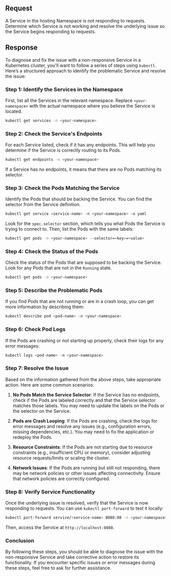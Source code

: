 ## Request
A Service in the hosting Namespace is not responding to requests. Determine which Service is not working and resolve the underlying issue so the Service begins responding to requests.

## Response
To diagnose and fix the issue with a non-responsive Service in a Kubernetes cluster, you'll want to follow a series of steps using `kubectl`. Here’s a structured approach to identify the problematic Service and resolve the issue:

### Step 1: Identify the Services in the Namespace

First, list all the Services in the relevant namespace. Replace `<your-namespace>` with the actual namespace where you believe the Service is located.

```bash
kubectl get services -n <your-namespace>
```

### Step 2: Check the Service's Endpoints

For each Service listed, check if it has any endpoints. This will help you determine if the Service is correctly routing to its Pods.

```bash
kubectl get endpoints -n <your-namespace>
```

If a Service has no endpoints, it means that there are no Pods matching its selector.

### Step 3: Check the Pods Matching the Service

Identify the Pods that should be backing the Service. You can find the selector from the Service definition.

```bash
kubectl get service <service-name> -n <your-namespace> -o yaml
```

Look for the `spec.selector` section, which tells you what Pods the Service is trying to connect to. Then, list the Pods with the same labels:

```bash
kubectl get pods -n <your-namespace> --selector=<key>=<value>
```

### Step 4: Check the Status of the Pods

Check the status of the Pods that are supposed to be backing the Service. Look for any Pods that are not in the `Running` state.

```bash
kubectl get pods -n <your-namespace>
```

### Step 5: Describe the Problematic Pods

If you find Pods that are not running or are in a crash loop, you can get more information by describing them:

```bash
kubectl describe pod <pod-name> -n <your-namespace>
```

### Step 6: Check Pod Logs

If the Pods are crashing or not starting up properly, check their logs for any error messages:

```bash
kubectl logs <pod-name> -n <your-namespace>
```

### Step 7: Resolve the Issue

Based on the information gathered from the above steps, take appropriate action. Here are some common scenarios:

1. **No Pods Match the Service Selector**: If the Service has no endpoints, check if the Pods are labeled correctly and that the Service selector matches those labels. You may need to update the labels on the Pods or the selector on the Service.

2. **Pods are Crash Looping**: If the Pods are crashing, check the logs for error messages and resolve any issues (e.g., configuration errors, missing dependencies, etc.). You may need to fix the application or redeploy the Pods.

3. **Resource Constraints**: If the Pods are not starting due to resource constraints (e.g., insufficient CPU or memory), consider adjusting resource requests/limits or scaling the cluster.

4. **Network Issues**: If the Pods are running but still not responding, there may be network policies or other issues affecting connectivity. Ensure that network policies are correctly configured.

### Step 8: Verify Service Functionality

Once the underlying issue is resolved, verify that the Service is now responding to requests. You can use `kubectl port-forward` to test it locally:

```bash
kubectl port-forward service/<service-name> 8080:80 -n <your-namespace>
```

Then, access the Service at `http://localhost:8080`.

### Conclusion

By following these steps, you should be able to diagnose the issue with the non-responsive Service and take corrective action to restore its functionality. If you encounter specific issues or error messages during these steps, feel free to ask for further assistance.